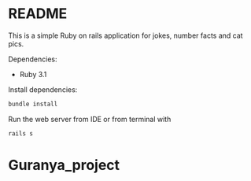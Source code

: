 # README

This is a simple Ruby on rails application for jokes, number facts and cat pics.

 Dependencies: 
- Ruby 3.1

Install dependencies:
```bash
bundle install
```

Run the web server from IDE or from terminal with
```bash
rails s
```

# Guranya_project

